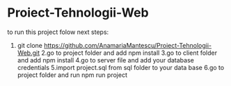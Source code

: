 # Proiect-Tehnologii-Web
to run this project folow next steps:
1. git clone https://github.com/AnamariaMantescu/Proiect-Tehnologii-Web.git
2.go to project folder and add npm install
3.go to client folder and add npm install
4.go to server file and add your database credentials
5.import project.sql from sql folder to your data base
6.go to project folder and run npm run project

